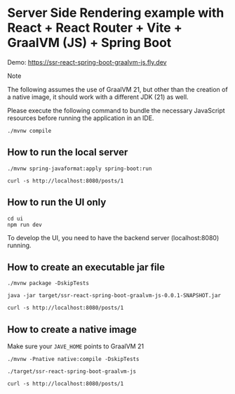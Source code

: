 # Server Side Rendering example with React + React Router + Vite + GraalVM (JS) + Spring Boot

Demo: https://ssr-react-spring-boot-graalvm-js.fly.dev

> [!NOTE]
> The following assumes the use of GraalVM 21, but other than the creation of a native image, it should work with a different JDK (21) as well.

Please execute the following command to bundle the necessary JavaScript resources before running the application in an IDE.

```
./mvnw compile
```

## How to run the local server

```
./mvnw spring-javaformat:apply spring-boot:run
```

```
curl -s http://localhost:8080/posts/1
```

## How to run the UI only

```
cd ui
npm run dev
```

To develop the UI, you need to have the backend server (localhost:8080) running.

## How to create an executable jar file

```
./mvnw package -DskipTests
```

```
java -jar target/ssr-react-spring-boot-graalvm-js-0.0.1-SNAPSHOT.jar 
```

```
curl -s http://localhost:8080/posts/1
```

## How to create a native image

Make sure your `JAVE_HOME` points to GraalVM 21

```
./mvnw -Pnative native:compile -DskipTests
```

```
./target/ssr-react-spring-boot-graalvm-js
```

```
curl -s http://localhost:8080/posts/1
```